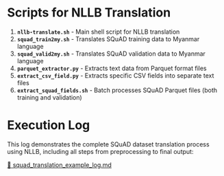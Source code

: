 # Scripts for NLLB Translation

1. **`nllb-translate.sh`** - Main shell script for NLLB translation
2. **`squad_train2my.sh`** - Translates SQuAD training data to Myanmar language
3. **`squad_valid2my.sh`** - Translates SQuAD validation data to Myanmar language
4. **`parquet_extractor.py`** - Extracts text data from Parquet format files  
5. **`extract_csv_field.py`** - Extracts specific CSV fields into separate text files  
6. **`extract_squad_fields.sh`** - Batch processes SQuAD Parquet files (both training and validation)  

# Execution Log

This log demonstrates the complete SQuAD dataset translation process using NLLB, including all steps from preprocessing to final output:

[📄 squad_translation_example_log.md](https://github.com/ye-kyaw-thu/LU_Lab_Intern3_2025/blob/main/code_examples/NLLB_Translation/squad_translation_example_log.md)
